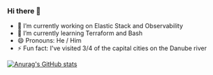 ### Hi there 👋

- 🔭 I’m currently working on Elastic Stack and Observability 
- 🌱 I’m currently learning Terraform and Bash
- 😄 Pronouns: He / Him
- ⚡ Fun fact: I've visited 3/4 of the capital cities on the Danube river

[![Anurag's GitHub stats](https://github-readme-stats.vercel.app/api?username=andrewl1993&count_private=true&show_icons=true)](https://github.com/anuraghazra/github-readme-stats)